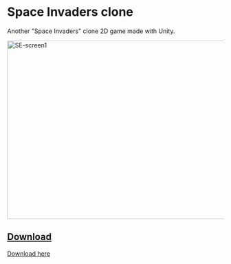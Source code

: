 # Space Invaders clone
Another "Space Invaders" clone 2D game made with Unity. 

<a href='https://postimg.cc/GTrCWVGY' target='_blank'><img src='https://i.postimg.cc/C5nxqVKv/SE-screen1.jpg' border='0' alt='SE-screen1' width='750' height='415'/></a>


<h2><u>Download</u></h2>
<a href="https://drive.google.com/file/d/1ijmI-DTmXDXf0YPMW9NjuKZL42eZfy6L/view?usp=sharing">Download here</a> 



